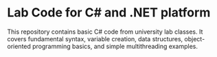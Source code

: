 # Lab Code for C# and .NET platform

This repository contains basic C# code from university lab classes. It covers fundamental syntax, variable creation, data structures, object-oriented programming basics, and simple multithreading examples.
